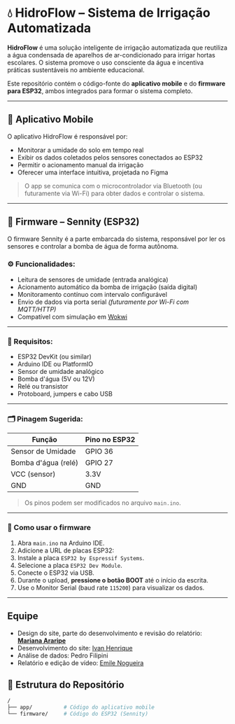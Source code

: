 # 💧 HidroFlow – Sistema de Irrigação Automatizada

**HidroFlow** é uma solução inteligente de irrigação automatizada que reutiliza a água condensada de aparelhos de ar-condicionado para irrigar hortas escolares. O sistema promove o uso consciente da água e incentiva práticas sustentáveis no ambiente educacional.

Este repositório contém o código-fonte do **aplicativo mobile** e do **firmware para ESP32**, ambos integrados para formar o sistema completo.

---

## 📱 Aplicativo Mobile

O aplicativo HidroFlow é responsável por:

- Monitorar a umidade do solo em tempo real
- Exibir os dados coletados pelos sensores conectados ao ESP32
- Permitir o acionamento manual da irrigação
- Oferecer uma interface intuitiva, projetada no Figma

> O app se comunica com o microcontrolador via Bluetooth (ou futuramente via Wi-Fi) para obter dados e controlar o sistema.

---

## 🔌 Firmware – Sennity (ESP32)

O firmware Sennity é a parte embarcada do sistema, responsável por ler os sensores e controlar a bomba de água de forma autônoma.

### ⚙️ Funcionalidades:
- Leitura de sensores de umidade (entrada analógica)
- Acionamento automático da bomba de irrigação (saída digital)
- Monitoramento contínuo com intervalo configurável
- Envio de dados via porta serial *(futuramente por Wi-Fi com MQTT/HTTP)*
- Compatível com simulação em [Wokwi](https://wokwi.com/)

---

### 🔧 Requisitos:
- ESP32 DevKit (ou similar)
- Arduino IDE ou PlatformIO
- Sensor de umidade analógico
- Bomba d'água (5V ou 12V)
- Relé ou transistor
- Protoboard, jumpers e cabo USB

---

### 🗂️ Pinagem Sugerida:

| Função               | Pino no ESP32 |
|----------------------|---------------|
| Sensor de Umidade    | GPIO 36       |
| Bomba d'água (relé)  | GPIO 27       |
| VCC (sensor)         | 3.3V          |
| GND                  | GND           |

> Os pinos podem ser modificados no arquivo `main.ino`.

---

### 🧪 Como usar o firmware

1. Abra `main.ino` na Arduino IDE.  
2. Adicione a URL de placas ESP32:
3. Instale a placa `ESP32 by Espressif Systems`.  
4. Selecione a placa `ESP32 Dev Module`.  
5. Conecte o ESP32 via USB.  
6. Durante o upload, **pressione o botão BOOT** até o início da escrita.  
7. Use o Monitor Serial (baud rate `115200`) para visualizar os dados.

---


## Equipe

- Design do site, parte do desenvolvimento e revisão do relatório: **[Mariana Araripe](https://github.com/marianaararipe)**  
- Desenvolvimento do site: [Ivan Henrique](https://github.com/Iwanhrq)
- Análise de dados: Pedro Filipini  
- Relatório e edição de vídeo: [Emile Nogueira](https://github.com/EmileCristine)


## 📂 Estrutura do Repositório

```bash
/
├── app/          # Código do aplicativo mobile
└── firmware/     # Código do ESP32 (Sennity)

